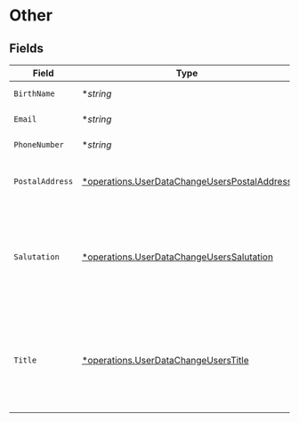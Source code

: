 # Other


## Fields

| Field                                                                                                                                                                               | Type                                                                                                                                                                                | Required                                                                                                                                                                            | Description                                                                                                                                                                         |
| ----------------------------------------------------------------------------------------------------------------------------------------------------------------------------------- | ----------------------------------------------------------------------------------------------------------------------------------------------------------------------------------- | ----------------------------------------------------------------------------------------------------------------------------------------------------------------------------------- | ----------------------------------------------------------------------------------------------------------------------------------------------------------------------------------- |
| `BirthName`                                                                                                                                                                         | **string*                                                                                                                                                                           | :heavy_minus_sign:                                                                                                                                                                  | If applicable, birth name of the user.                                                                                                                                              |
| `Email`                                                                                                                                                                             | **string*                                                                                                                                                                           | :heavy_minus_sign:                                                                                                                                                                  | Email of the user. Must be a valid email address.                                                                                                                                   |
| `PhoneNumber`                                                                                                                                                                       | **string*                                                                                                                                                                           | :heavy_minus_sign:                                                                                                                                                                  | Phone number of the user. [Phone number E.164 format](https://en.wikipedia.org/wiki/E.164).                                                                                         |
| `PostalAddress`                                                                                                                                                                     | [*operations.UserDataChangeUsersPostalAddress](../../models/operations/userdatachangeuserspostaladdress.md)                                                                         | :heavy_minus_sign:                                                                                                                                                                  | User postal address. Needs to be specified if different to the residential address, otherwise it is automatically populated.                                                        |
| `Salutation`                                                                                                                                                                        | [*operations.UserDataChangeUsersSalutation](../../models/operations/userdatachangeuserssalutation.md)                                                                               | :heavy_minus_sign:                                                                                                                                                                  | Salutation of the user used in reports and statements.<br/>* (empty string) - <br/>* SALUTATION_MALE - <br/>* SALUTATION_FEMALE - <br/>* SALUTATION_FEMALE_MARRIED - <br/>* SALUTATION_DIVERSE -  |
| `Title`                                                                                                                                                                             | [*operations.UserDataChangeUsersTitle](../../models/operations/userdatachangeuserstitle.md)                                                                                         | :heavy_minus_sign:                                                                                                                                                                  | Title of the user used in reports and statements.<br/>* (empty string) - <br/>* DR - Doctor<br/>* PROF - Professor<br/>* PROF_DR - <br/>* DIPL_ING - Graduate engineer (Diplom-Ingenieur)<br/>* MAGISTER -  |